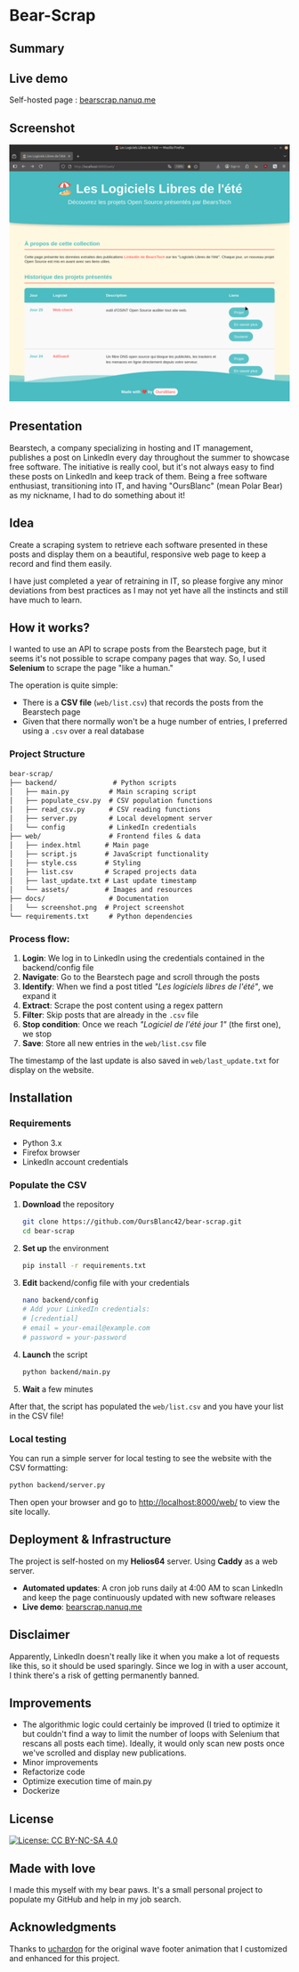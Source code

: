 # Bear-Scrap

## Summary

## Live demo

Self-hosted page : [bearscrap.nanuq.me](https://bearscrap.nanuq.me)

## Screenshot

![Screenshot](docs/screenshot.png)

## Presentation

Bearstech, a company specializing in hosting and IT management, publishes a post on LinkedIn every day throughout the summer to showcase free software. The initiative is really cool, but it's not always easy to find these posts on LinkedIn and keep track of them. Being a free software enthusiast, transitioning into IT, and having "OursBlanc" (mean Polar Bear) as my nickname, I had to do something about it!

## Idea

Create a scraping system to retrieve each software presented in these posts and display them on a beautiful, responsive web page to keep a record and find them easily.

I have just completed a year of retraining in IT, so please forgive any minor deviations from best practices as I may not yet have all the instincts and still have much to learn.

## How it works?

I wanted to use an API to scrape posts from the Bearstech page, but it seems it's not possible to scrape company pages that way. So, I used **Selenium** to scrape the page "like a human."

The operation is quite simple:

- There is a **CSV file** (`web/list.csv`) that records the posts from the Bearstech page
- Given that there normally won't be a huge number of entries, I preferred using a `.csv` over a real database

### Project Structure

```
bear-scrap/
├── backend/              # Python scripts
│   ├── main.py          # Main scraping script
│   ├── populate_csv.py  # CSV population functions
│   ├── read_csv.py      # CSV reading functions
│   ├── server.py        # Local development server
│   └── config           # LinkedIn credentials
├── web/                 # Frontend files & data
│   ├── index.html      # Main page
│   ├── script.js       # JavaScript functionality
│   ├── style.css       # Styling
│   ├── list.csv        # Scraped projects data
│   ├── last_update.txt # Last update timestamp
│   └── assets/         # Images and resources
├── docs/                # Documentation
│   └── screenshot.png  # Project screenshot
└── requirements.txt     # Python dependencies
```

### Process flow:

1. **Login**: We log in to LinkedIn using the credentials contained in the backend/config file
2. **Navigate**: Go to the Bearstech page and scroll through the posts
3. **Identify**: When we find a post titled _"Les logiciels libres de l'été"_, we expand it
4. **Extract**: Scrape the post content using a regex pattern
5. **Filter**: Skip posts that are already in the `.csv` file
6. **Stop condition**: Once we reach _"Logiciel de l'été jour 1"_ (the first one), we stop
7. **Save**: Store all new entries in the `web/list.csv` file

The timestamp of the last update is also saved in `web/last_update.txt` for display on the website.

## Installation

### Requirements

- Python 3.x
- Firefox browser
- LinkedIn account credentials

### Populate the CSV

1. **Download** the repository

   ```bash
   git clone https://github.com/OursBlanc42/bear-scrap.git
   cd bear-scrap
   ```

2. **Set up** the environment

   ```bash
   pip install -r requirements.txt
   ```

3. **Edit** backend/config file with your credentials

   ```bash
   nano backend/config
   # Add your LinkedIn credentials:
   # [credential]
   # email = your-email@example.com
   # password = your-password
   ```

4. **Launch** the script

   ```bash
   python backend/main.py
   ```

5. **Wait** a few minutes

After that, the script has populated the `web/list.csv` and you have your list in the CSV file!

### Local testing

You can run a simple server for local testing to see the website with the CSV formatting:

```bash
python backend/server.py
```

Then open your browser and go to [http://localhost:8000/web/](http://localhost:8000/web/) to view the site locally.

## Deployment & Infrastructure

The project is self-hosted on my **Helios64** server. Using **Caddy** as a web server.

- **Automated updates**: A cron job runs daily at 4:00 AM to scan LinkedIn and keep the page continuously updated with new software releases
- **Live demo**: [bearscrap.nanuq.me](https://bearscrap.nanuq.me)

## Disclaimer

Apparently, LinkedIn doesn't really like it when you make a lot of requests like this, so it should be used sparingly. Since we log in with a user account, I think there's a risk of getting permanently banned.

## Improvements

- The algorithmic logic could certainly be improved (I tried to optimize it but couldn't find a way to limit the number of loops with Selenium that rescans all posts each time). Ideally, it would only scan new posts once we've scrolled and display new publications.
- Minor improvements
- Refactorize code
- Optimize execution time of main.py
- Dockerize

## License

[![License: CC BY-NC-SA 4.0](https://img.shields.io/badge/License-CC%20BY--NC--SA%204.0-lightgrey.svg)](https://creativecommons.org/licenses/by-nc-sa/4.0/)

## Made with love

I made this myself with my bear paws. It's a small personal project to populate my GitHub and help in my job search.

## Acknowledgments

Thanks to [uchardon](https://codepen.io/uchardon/pen/bxbqoG/) for the original wave footer animation that I customized and enhanced for this project.
